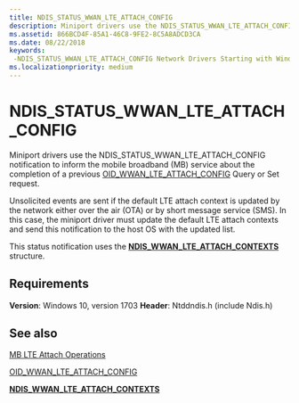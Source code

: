 ```yaml
---
title: NDIS_STATUS_WWAN_LTE_ATTACH_CONFIG
description: Miniport drivers use the NDIS_STATUS_WWAN_LTE_ATTACH_CONFIG notification to inform the mobile broadband (MB) service about the completion of a previous OID_WWAN_LTE_ATTACH_CONFIG Query or Set request.
ms.assetid: 866BCD4F-85A1-46C8-9FE2-8C5A8ADCD3CA
ms.date: 08/22/2018
keywords: 
 -NDIS_STATUS_WWAN_LTE_ATTACH_CONFIG Network Drivers Starting with Windows Vista
ms.localizationpriority: medium
---
```


# NDIS_STATUS_WWAN_LTE_ATTACH_CONFIG

Miniport drivers use the NDIS_STATUS_WWAN_LTE_ATTACH_CONFIG notification to inform the mobile broadband (MB) service about the completion of a previous [OID_WWAN_LTE_ATTACH_CONFIG](oid-wwan-lte-attach-config.md) Query or Set request.

Unsolicited events are sent if the default LTE attach context is updated by the network either over the air (OTA) or by short message service (SMS). In this case, the miniport driver must update the default LTE attach contexts and send this notification to the host OS with the updated list.

This status notification uses the [**NDIS_WWAN_LTE_ATTACH_CONTEXTS**](https://docs.microsoft.com/windows-hardware/drivers/ddi/ndiswwan/ns-ndiswwan-_ndis_wwan_lte_attach_contexts) structure.

## Requirements

**Version**: Windows 10, version 1703
**Header**: Ntddndis.h (include Ndis.h)

## See also

[MB LTE Attach Operations](mb-lte-attach-operations.md)

[OID_WWAN_LTE_ATTACH_CONFIG](oid-wwan-lte-attach-config.md)

[**NDIS_WWAN_LTE_ATTACH_CONTEXTS**](https://docs.microsoft.com/windows-hardware/drivers/ddi/ndiswwan/ns-ndiswwan-_ndis_wwan_lte_attach_contexts)
